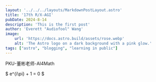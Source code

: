 ```yaml
---
layout: '../../../layouts/MarkdownPostLayout.astro'
title: '17th R/X-AGI'
pubDate: 2024-8-14
description: 'This is the first post'
author: 'Everett "Audiofool" Wang'
image:
    url: 'https://docs.astro.build/assets/rose.webp'
    alt: 'The Astro logo on a dark background with a pink glow.'
tags: ["astro", "blogging", "learning in public"]
---
```


PKU-董彬老师-AI4Math

$ e^{i\pi} + 1 = 0 $
